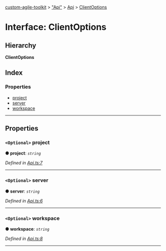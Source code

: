 [custom-agile-toolkit](../README.md) > ["Api"](../modules/_api_.md) > [Api](../modules/_api_.api.md) > [ClientOptions](../interfaces/_api_.api.clientoptions.md)

# Interface: ClientOptions

## Hierarchy

**ClientOptions**

## Index

### Properties

* [project](_api_.api.clientoptions.md#project)
* [server](_api_.api.clientoptions.md#server)
* [workspace](_api_.api.clientoptions.md#workspace)

---

## Properties

<a id="project"></a>

### `<Optional>` project

**● project**: *`string`*

*Defined in [Api.ts:7](https://github.com/ferentchak/rally-node-sdk/blob/88a0ac6/Api.ts#L7)*

___
<a id="server"></a>

### `<Optional>` server

**● server**: *`string`*

*Defined in [Api.ts:6](https://github.com/ferentchak/rally-node-sdk/blob/88a0ac6/Api.ts#L6)*

___
<a id="workspace"></a>

### `<Optional>` workspace

**● workspace**: *`string`*

*Defined in [Api.ts:8](https://github.com/ferentchak/rally-node-sdk/blob/88a0ac6/Api.ts#L8)*

___

